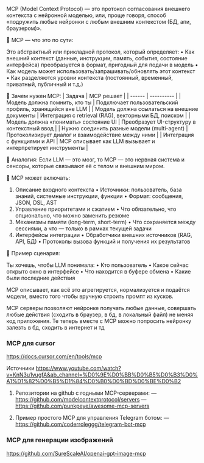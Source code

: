 MCP (Model Context Protocol) — это протокол согласования внешнего контекста с нейронной моделью, или, проще говоря, способ «подружить любые нейронки с любым внешним контекстом (БД, апи, браузером)».

🔧 MCP — что это по сути:

Это абстрактный или прикладной протокол, который определяет:
•	Как внешний контекст (данные, инструкции, память, события, состояние интерфейса) преобразуется в формат, пригодный для подачи в модель
•	Как модель может использовать/запрашивать/обновлять этот контекст
•	Как разделяются уровни контекста (постоянный, временный, приватный, публичный и т.д.)

🎯 Зачем нужен MCP:
| Задача | MCP решает |
| ------ | ---------- |
| Модель должна помнить, кто ты | Подключает пользовательский профиль, хранящийся вне LLM |
| Модель должна ссылаться на внешние документы | Интеграция с retrieval (RAG), векторными БД, поиском |
| Модель должна «понимать» состояние UI | Преобразует UI-структуру в контекстный ввод |
| Нужно соединить разные модели (multi-agent) | Протоколизирует диалог и взаимодействие между ними |
| Интеграция с функциями и API | MCP описывает как LLM вызывает и интерпретирует инструменты |

📌 Аналогия:
Если LLM — это мозг,
то MCP — это нервная система и сенсоры, которые связывают её с телом и внешним миром.

🧱 MCP может включать:
1.	Описание входного контекста
•	Источники: пользователь, база знаний, системные инструкции, функции
•	Формат: сообщения, JSON, DSL, AST
2.	Управление приоритетами и сжатием
•	Что обязательно, что опционально, что можно заменить резюме
3.	Механизмы памяти (long-term, short-term)
•	Что сохраняется между сессиями, а что — только в рамках текущей задачи
4.	Интерфейсы интеграции
•	Обработчики внешних источников (RAG, API, БД)
•	Протоколы вызова функций и получения их результатов

🔄 Пример сценария:

Ты хочешь, чтобы LLM понимала:
•	Кто пользователь
•	Какое сейчас открыто окно в интерфейсе
•	Что находится в буфере обмена
•	Какие были последние действия

MCP описывает, как всё это агрегируется, нормализуется и подаётся модели, вместо того чтобы вручную строить промпт из кусков.

MCP серверы позволяют нейронке получать любые данные, совершать любые действия (сходить в браузер, в бд, в локальный файл) не меняя код приложения. Те теперь вместе с MCP можно попросить нейронку залезть в бд, сходить в интернет и тд

### MCP для cursor
https://docs.cursor.com/en/tools/mcp

Источники
https://www.youtube.com/watch?v=KnN3u1vugfA&ab_channel=%D0%9E%D0%BB%D0%B5%D0%B3%D0%A1%D1%82%D0%B5%D1%84%D0%B0%D0%BD%D0%BE%D0%B2

1. Репозитории на github с годными MCP-серверами:
— https://github.com/modelcontextprotocol/servers
— https://github.com/punkpeye/awesome-mcp-servers

2. Пример простого MCP для управления Telegram ботом:
— https://github.com/coderroleggg/telegram-bot-mcp

### MCP для генерации изображений
https://github.com/SureScaleAI/openai-gpt-image-mcp